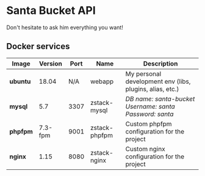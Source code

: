 # Santa Bucket API

Don't hesitate to ask him everything you want!

## Docker services

| Image | Version | Port | Name  | Description |
| --- | --- | --- | --- | --- |
| **ubuntu** | 18.04 | N/A | webapp | My personal development env (libs, plugins, alias, etc.) |
| **mysql** | 5.7 | 3307 | zstack-mysql | *DB name: santa-bucket*<br />*Username: santa*<br />*Password: santa* |
| **phpfpm** | 7.3-fpm | 9001 | zstack-phpfpm | Custom phpfpm configuration for the project |
| **nginx** | 1.15 | 8080 | zstack-nginx | Custom nginx configuration for the project |
